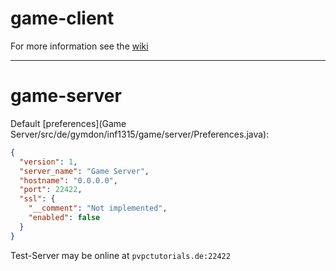 game-client
===========

For more information see the [wiki](https://github.com/GymDon-P-Q11Info-13-15/game-client/wiki)

-----

game-server
===========

Default [preferences](Game Server/src/de/gymdon/inf1315/game/server/Preferences.java):
```json
{
  "version": 1,
  "server_name": "Game Server",
  "hostname": "0.0.0.0",
  "port": 22422,
  "ssl": {
    "__comment": "Not implemented",
    "enabled": false
  }
}
```

Test-Server may be online at `pvpctutorials.de:22422`
